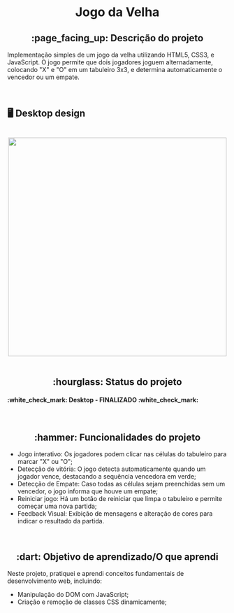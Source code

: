 <h1 align = "center">Jogo da Velha</h1>
<h2 align = "center">:page_facing_up: Descrição do projeto</h2>
<p>Implementação simples de um jogo da velha utilizando HTML5, CSS3, e JavaScript. O jogo permite que dois jogadores joguem alternadamente, colocando "X" e "O" em um tabuleiro 3x3, e determina automaticamente o vencedor ou um empate.</p>
<br>

## :desktop_computer: Desktop design
<br>
<div align = "center">
<img src = "https://github.com/user-attachments/assets/a1b3b63d-6c7b-4b08-878f-ff8de3d38ba2" width = "500" />
</div>
<br>

<h2 align="center">:hourglass: Status do projeto </h2>
<h4>:white_check_mark: Desktop - FINALIZADO :white_check_mark: </h4>
<br>

<h2 align="center">:hammer: Funcionalidades do projeto </h2>
<ul>
  <li>Jogo interativo: Os jogadores podem clicar nas células do tabuleiro para marcar "X" ou "O";</li>
  <li>Detecção de vitória: O jogo detecta automaticamente quando um jogador vence, destacando a sequência vencedora em verde;</li>
  <li>Detecção de Empate: Caso todas as células sejam preenchidas sem um vencedor, o jogo informa que houve um empate;</li>
  <li>Reiniciar jogo: Há um botão de reiniciar que limpa o tabuleiro e permite começar uma nova partida;</li>
  <li>Feedback Visual: Exibição de mensagens e alteração de cores para indicar o resultado da partida.</li>
</ul>
<br>

<h2 align="center"> :dart: Objetivo de aprendizado/O que aprendi </h2>
<p>Neste projeto, pratiquei e aprendi conceitos fundamentais de desenvolvimento web, incluindo:</p>
<ul>
  <li>Manipulação do DOM com JavaScript;</li>
  <li>Criação e remoção de classes CSS dinamicamente;</li>
</ul>
